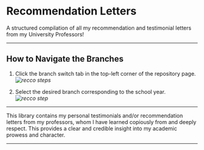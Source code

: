# Recommendation Letters
A structured compilation of all my recommendation and testimonial letters from my University Professors!

---

## How to Navigate the Branches

1. Click the branch switch tab in the top-left corner of the repository page.
   *![recco steps](https://github.com/user-attachments/assets/a791c99d-fc2f-4e2d-b9ae-854fd524ad7e)*

2. Select the desired branch corresponding to the school year.
   *![recco step](https://github.com/user-attachments/assets/a86f9d23-0d0a-4cee-a249-cc31da2e5860)*

---

This library contains my personal testimonials and/or recommendation letters from my professors, whom I have learned copiously from and deeply respect. This provides a clear and credible insight into my academic prowess and character.

---


